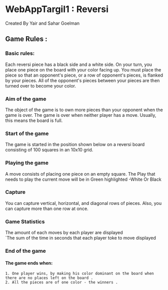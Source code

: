 # WebAppTargil1 : Reversi 
Created By Yair and Sahar Goelman 

## Game Rules :

### Basic rules: 
Each reversi piece has a black side and a white side. On your turn, you place one piece on the board with your color facing up. 
You must place the piece so that an opponent's piece, or a row of opponent's pieces, 
is flanked by your pieces. All of the opponent's pieces between your pieces are then turned 
over to become your color. 

### Aim of the game 
The object of the game is to own more pieces than your opponent when the game is over.
 The game is over when neither player has a move. Usually, this means the board is full. 

### Start of the game 
The game is started in the position shown below on a reversi board consisting of 100
 squares in an 10x10 grid. 
 
### Playing the game 
A move consists of placing one piece on an empty square.
The Play that needs to play the current move will be in Green highlighted -White Or Black	

### Capture 
You can capture vertical, horizontal, and diagonal rows of pieces.
 Also, you can capture more than one row at once. 
 
### Game Statistics  
The amount of each moves by each player are displayed  
`The sum of the time in seconds that each player toke to move displayed  

### End of the game 

#### The game ends when:

    1. One player wins, by making his color dominant on the board when there are no places left on the board .
    2. All the pieces are of one color - the winners .
